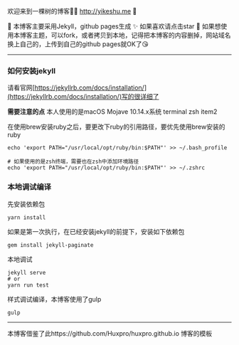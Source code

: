 欢迎来到一棵树的博客🎉🚀 http://yikeshu.me 🌲

🌲 本博客主要采用Jekyll，github pages生成
✨ 如果喜欢请点击star
🤩 如果想使用本博客主题，可以fork，或者拷贝到本地，记得把本博客的内容删掉，网站域名换上自己的，上传到自己的github pages就OK了😘


---

### 如何安装jekyll

请看官网[https://jekyllrb.com/docs/installation/](https://jekyllrb.com/docs/installation/)写的很详细了

**需要注意的点**
本人使用的是macOS Mojave 10.14.x系统
terminal zsh item2

在使用brew安装ruby之后，要更改下ruby的引用路径，要优先使用brew安装的ruby

```shell
echo 'export PATH="/usr/local/opt/ruby/bin:$PATH"' >> ~/.bash_profile

# 如果使用的是zsh终端，需要也在zsh中添加环境路径
echo 'export PATH="/usr/local/opt/ruby/bin:$PATH"' >> ~/.zshrc
```

### 本地调试编译

先安装依赖包

```shell
yarn install
```

如果是第一次执行，在已经安装jekyll的前提下，安装如下依赖包
```shell
gem install jekyll-paginate
```

本地调试
```
jekyll serve 
# or
yarn run test
```

样式调试编译，本博客使用了gulp
```shell
gulp
```

---

本博客借鉴了此https://github.com/Huxpro/huxpro.github.io 博客的模板

